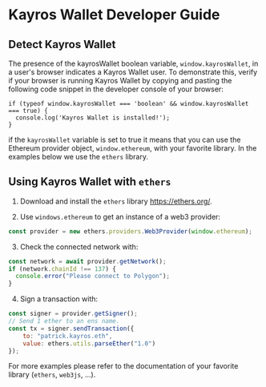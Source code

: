 # Kayros Wallet Developer Guide

## Detect Kayros Wallet

The presence of the kayrosWallet boolean variable, `window.kayrosWallet`, in a user's browser indicates a Kayros Wallet user.
To demonstrate this, verify if your browser is running Kayros Wallet by copying and pasting the following code snippet in the developer console of your browser:

```
if (typeof window.kayrosWallet === 'boolean' && window.kayrosWallet === true) {
  console.log('Kayros Wallet is installed!');
}
```

if the `kayrosWallet` variable is set to true it means that you can use the Ethereum provider object, `window.ethereum`, with your favorite library. In the examples below we use the `ethers` library.

## Using Kayros Wallet with `ethers`

1. Download and install the `ethers` library https://ethers.org/.

2. Use `windows.ethereum` to get an instance of a web3 provider:
```javascript
const provider = new ethers.providers.Web3Provider(window.ethereum);
```

3. Check the connected network with:
```javascript
const network = await provider.getNetwork();
if (network.chainId !== 137) {
  console.error("Please connect to Polygon");
}
```

4. Sign a transaction with:
```javascript
const signer = provider.getSigner();
// Send 1 ether to an ens name.
const tx = signer.sendTransaction({
    to: "patrick.kayros.eth",
    value: ethers.utils.parseEther("1.0")
});
```

For more examples please refer to the documentation of your favorite library (`ethers`, `web3js`, ...).


